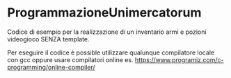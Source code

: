 # ProgrammazioneUnimercatorum 
Codice di esempio per la realizzazione di un inventario armi e pozioni videogioco SENZA template.

Per eseguire il codice è possible utilizzare qualunque compilatore locale con gcc oppure 
usare compilatori online es. https://www.programiz.com/c-programming/online-compiler/ 

